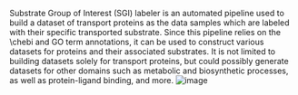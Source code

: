  Substrate Group of Interest (SGI) labeler is an automated pipeline used to build a dataset of transport proteins as the data samples which are labeled with their specific transported substrate. Since this pipeline relies on the \chebi and GO term annotations, it can be used to construct various datasets for proteins and their associated substrates. It is not limited to building datasets solely for transport proteins, but could possibly generate datasets for other domains such as metabolic and biosynthetic processes, as well as protein-ligand binding, and more. 
![image](https://github.com/user-attachments/assets/ad1e9f0e-7673-464b-8f0f-ed633194a333)
